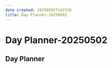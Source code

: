 ```yaml
---
date created: 20250502T142310
title: Day Planner-20250502
---
```


# Day Planner-20250502

## Day Planner
